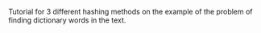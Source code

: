 Tutorial for 3 different hashing methods on the example of the problem of finding dictionary words in the text.
